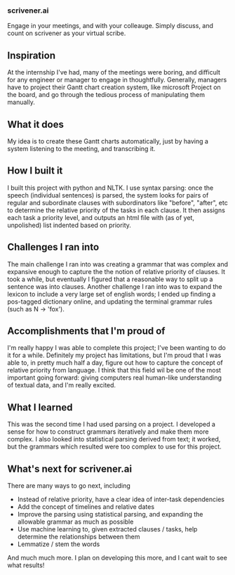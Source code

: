 ### scrivener.ai

Engage in your meetings, and with your colleauge. Simply discuss, and count on scrivener as your virtual scribe.

## Inspiration
At the internship I've had, many of the meetings were boring, and difficult for any engineer or manager to engage in thoughtfully. Generally, managers have to project their Gantt chart creation system, like microsoft Project on the board, and go through the tedious process of manipulating them manually.

## What it does
My idea is to create these Gantt charts automatically, just by having a system listening to the meeting, and transcribing it.

## How I built it
I built this project with python and NLTK. I use syntax parsing: once the speech (individual sentences) is parsed, the system looks for pairs of regular and subordinate clauses with subordinators like "before", "after", etc to determine the relative priority of the tasks in each clause. It then assigns each task a priority level, and outputs an html file with (as of yet, unpolished) list indented based on priority.
## Challenges I ran into
The main challenge I ran into was creating a grammar that was complex and expansive enough to capture the the notion of relative priority of clauses. It took a while, but eventually I figured that a reasonable way to split up a sentence was into clauses. Another challenge I ran into was to expand the lexicon to include a very large set of english words; I ended up finding a pos-tagged dictionary online, and updating the terminal grammar rules (such as N -> 'fox').

## Accomplishments that I'm proud of
I'm really happy I was able to complete this project; I've been wanting to do it for a while. Definitely my project has limitations, but I'm proud that I was able to, in pretty much half a day, figure out how to capture the concept of relative priority from language. I think that this field wil be one of the most important going forward: giving computers real human-like understanding of textual data, and I'm really excited.

## What I learned
This was the second time I had used parsing on a project. I developed a sense for how to construct grammars iteratively and make them more complex. I also looked into statistical parsing derived from text; it worked, but the grammars which resulted were too complex to use for this project.


## What's next for scrivener.ai
There are many ways to go next, including
- Instead of relative priority, have a clear idea of inter-task dependencies
- Add the concept of timelines and relative dates
- Improve the parsing using statistical parsing, and expanding the allowable grammar as much as possible
- Use machine learning to, given extracted clauses / tasks, help determine the relationships between them
- Lemmatize / stem the words

And much much more. I plan on developing this more, and I cant wait to see what results!
